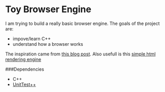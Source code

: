 # Toy Browser Engine
I am trying to build a really basic browser engine. The goals of the project are:
  - impove/learn C++
  - understand how a browser works

The inspiration came from [this blog post]. Also usefull is this [simple html rendering engine]

###Dependencies 
  - C++
  - [UnitTest++]
  
[this blog post]: http://limpet.net/mbrubeck/2014/08/08/toy-layout-engine-1.html
[simple html rendering engine]: https://github.com/reesmichael1/WebWhirr
[UnitTest++]: https://github.com/unittest-cpp